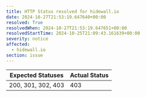 ```yaml
---
title: HTTP Status resolved for hidewall.io
date: 2024-10-27T21:53:19.647640+00:00
resolved: True
resolvedWhen: 2024-10-27T21:53:19.647651+00:00
resolvedStartTime: 2024-10-25T21:09:43.161639+00:00
severity: notice
affected:
  - hidewall.io
section: issue
---
```


| Expected Statuses | Actual Status  |
|-------------------|----------------|
| 200, 301, 302, 403 | 403 |
